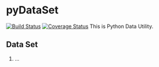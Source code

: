 # pyDataSet
[![Build Status](https://travis-ci.com/ImmortalChaos/pyDataSet.svg?branch=master)](https://travis-ci.com/ImmortalChaos/pyDataSet) [![Coverage Status](https://coveralls.io/repos/github/ImmortalChaos/pyDataSet/badge.svg?branch=issue%2F%232)](https://coveralls.io/github/ImmortalChaos/pyDataSet?branch=issue%2F%232)
This is Python Data Utility.

## Data Set
1. ...
